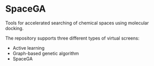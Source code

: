 # SpaceGA
Tools for accelerated searching of chemical spaces using molecular docking.

The repository supports three different types of virtual screens:
  - Active learning
  - Graph-based genetic algorithm
  - SpaceGA
